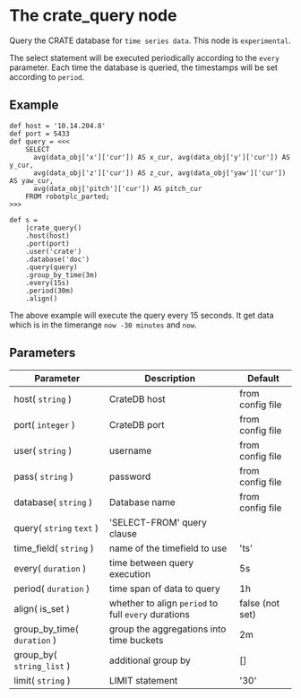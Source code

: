 The crate_query node
=====================

Query the CRATE database for `time series data`. This node is `experimental`.

The select statement will be executed periodically according to the `every` parameter.
Each time the database is queried, the timestamps will be set according to `period`.


Example
-------

    def host = '10.14.204.8'
    def port = 5433 
    def query = <<<
        SELECT
          avg(data_obj['x']['cur']) AS x_cur, avg(data_obj['y']['cur']) AS y_cur,
          avg(data_obj['z']['cur']) AS z_cur, avg(data_obj['yaw']['cur']) AS yaw_cur,
          avg(data_obj['pitch']['cur']) AS pitch_cur
        FROM robotplc_parted;
    >>>

    def s =
        |crate_query()
        .host(host)
        .port(port)
        .user('crate')
        .database('doc')
        .query(query)
        .group_by_time(3m)
        .every(15s)
        .period(30m)
        .align()

 
The above example will execute the query every 15 seconds. It get data which is in the timerange `now -30 minutes` and `now`.

Parameters
----------

Parameter     | Description | Default 
--------------|-------------|---------
host( `string` )| CrateDB host | from config file
port( `integer` )| CrateDB port | from config file
user( `string` )| username| from config file
pass( `string` )|password| from config file
database( `string` )|Database name| from config file
query( `string` `text` )|'SELECT-FROM' query clause
time_field( `string` )|name of the timefield to use |'ts'
every( `duration` )|time between query execution|5s
period( `duration` )|time span of data to query|1h
align( is_set )|whether to align `period` to full `every` durations| false (not set)
group_by_time( `duration` )|group the aggregations into time buckets|2m
group_by( `string_list` )|additional group by|[]
limit( `string` )|LIMIT statement| '30'
